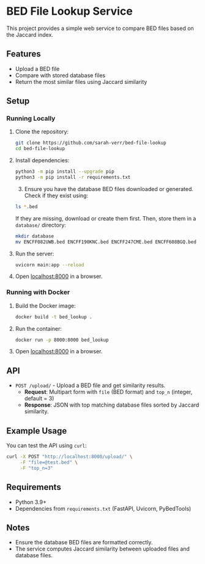 # BED File Lookup Service

This project provides a simple web service to compare BED files based on the Jaccard index.

## Features

- Upload a BED file
- Compare with stored database files
- Return the most similar files using Jaccard similarity

## Setup

### Running Locally

1. Clone the repository:
   ```sh
   git clone https://github.com/sarah-verr/bed-file-lookup
   cd bed-file-lookup
   ```
2. Install dependencies:
   ```sh
   python3 -m pip install --upgrade pip
   python3 -m pip install -r requirements.txt
   ```
   3. Ensure you have the database BED files downloaded or generated. Check if they exist using:
   ```sh
   ls *.bed
   ```
   If they are missing, download or create them first. Then, store them in a `database/` directory:
   ```sh
   mkdir database
   mv ENCFF082UWB.bed ENCFF190KNC.bed ENCFF247CME.bed ENCFF608BGQ.bed ENCFF832YGL.bed database/
   ```
4. Run the server:
   ```sh
   uvicorn main:app --reload
   ```
5. Open [localhost:8000](http://localhost:8000) in a browser.

### Running with Docker

1. Build the Docker image:
   ```sh
   docker build -t bed_lookup .
   ```
2. Run the container:
   ```sh
   docker run -p 8000:8000 bed_lookup
   ```
3. Open [localhost:8000](http://localhost:8000) in a browser.

## API

- `POST /upload/` - Upload a BED file and get similarity results.
  - **Request**: Multipart form with `file` (BED format) and `top_n` (integer, default = 3)
  - **Response**: JSON with top matching database files sorted by Jaccard similarity.

## Example Usage

You can test the API using `curl`:

```sh
curl -X POST "http://localhost:8000/upload/" \
     -F "file=@test.bed" \
     -F "top_n=3"
```

## Requirements

- Python 3.9+
- Dependencies from `requirements.txt` (FastAPI, Uvicorn, PyBedTools)

## Notes

- Ensure the database BED files are formatted correctly.
- The service computes Jaccard similarity between uploaded files and database files.

